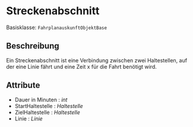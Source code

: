 # Streckenabschnitt

Basisklasse: `FahrplanauskunftObjektBase`

## Beschreibung

Ein Streckenabschnitt ist eine Verbindung zwischen zwei Haltestellen, auf der eine Linie fährt und eine Zeit x für die Fahrt benötigt wird.

## Attribute

* Dauer in Minuten : *int*
* StartHaltestelle : *Haltestelle*
* ZielHaltestelle : *Haltestelle*
* Linie : *Linie*